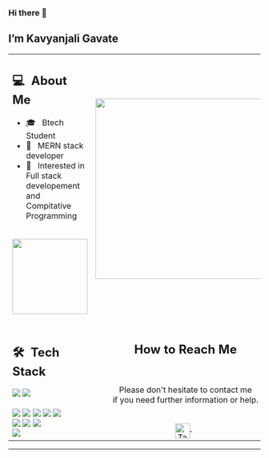   <h3 id="hi-there">Hi there 👋</h3>
<h2 id="im-taban-soleymani">I’m Kavyanjali Gavate</h2>
<!-- <p><img src="https://komarev.com/ghpvc/?username=your-taabann&amp;color=0069b4" alt=""></p> -->
<table>
  <tbody><tr>
    <td>
      <h2> 💻 &nbsp;About Me </h2>
       <ul>
        <li>🎓 &nbsp; Btech Student<a href="https://ut.ac.ir/en"></a></li>
        <li>👑 &nbsp; MERN stack developer</li>
        <li>🤔 &nbsp; Interested in Full stack developement and Compitative Programming</li>
       </ul>
       <p align="center">
         <br>
        <img height="150em" src="https://github-readme-stats-eight-theta.vercel.app/api?username=Taabannn&amp;show_icons=true&amp;theme=algolia&amp;include_all_commits=true&amp;count_private=true">
        </p>
    </td>
    <td>
     <p align="center">
        <img height="360em" src="https://static.vecteezy.com/system/resources/previews/003/815/991/non_2x/female-programmer-doing-software-coding-free-vector.jpg">
     </p>
    </td>
  </tr>
  <tr>
   <td>
     <h2> 🛠 &nbsp;Tech Stack</h2>
     <img src="https://img.shields.io/badge/-C-05122A?style=flat&amp;logo=C">
     <img src="https://img.shields.io/badge/-C++-05122A?style=flat&amp;logo=C%2B%2B">
<!--      <img src="https://img.shields.io/badge/-Java-05122A?style=flat&amp;logo=java"> -->
<!--      <img src="https://img.shields.io/badge/-Python-05122A?style=flat&amp;logo=python"> -->
     <br>
<!--      <img src="https://img.shields.io/badge/-Spring-05122A?style=flat&amp;logo=spring">
     <img src="https://img.shields.io/badge/-Django-05122A?style=flat&amp;logo=django">
     <img src="https://img.shields.io/badge/-Flask-05122A?style=flat&amp;logo=flask"> -->
<!--      <br> -->
<!--      <img src="https://img.shields.io/badge/-R-05122A?style=flat&amp;logo=R&amp;logoColor=276DC3"> -->
<!--      <img src="https://img.shields.io/badge/-Matlab-05122A?style=flat&amp;logo=matlab">
     <img src="https://img.shields.io/badge/-Octave-05122A?style=flat&amp;logo=octave">
     <img src="https://img.shields.io/badge/-jupyter-05122A?style=flat&amp;logo=jupyter">
     <img src="https://img.shields.io/badge/-colab-05122A?style=flat&amp;logo=googlecolab">
     <img src="https://img.shields.io/badge/-Markdown-05122A?style=flat&amp;logo=markdown"> -->
     <br>
     <img src="https://img.shields.io/badge/-HTML-05122A?style=flat&amp;logo=HTML5">
     <img src="https://img.shields.io/badge/-CSS-05122A?style=flat&amp;logo=CSS3">
     <img src="https://img.shields.io/badge/-JavaScript-05122A?style=flat&amp;logo=javascript">
     <img src="https://img.shields.io/badge/-Bootstrap-05122A?style=flat&amp;logo=bootstrap">
     <img src="https://img.shields.io/badge/-JQuery-05122A?style=flat&amp;logo=jquery">
     <br>
     <img src="https://img.shields.io/badge/-Git-05122A?style=flat&amp;logo=git">
     <img src="https://img.shields.io/badge/-Github-05122A?style=flat&amp;logo=github">
     <img src="https://img.shields.io/badge/-Gitlab-05122A?style=flat&amp;logo=gitlab">
     <br>
     <img src="https://img.shields.io/badge/-MySql-05122A?style=flat&amp;logo=mysql">
<!--      <img src="https://img.shields.io/badge/-SQLite-05122A?style=flat&amp;logo=sqlite"> -->
<!--      <br>
     <img src="https://img.shields.io/badge/-IntelliJ-05122A?style=flat&amp;logo=intellijidea">
     <img src="https://img.shields.io/badge/-PyCharm-05122A?style=flat&amp;logo=pycharm">
     <img src="https://img.shields.io/badge/-Visual%20Studio%20Code-05122A?style=flat&amp;logo=visual-studio-code&amp;logoColor=007ACC"> -->
   </td>
   <td>
    <div align="center">
      <h2><b>How to Reach Me</b></h2>
      <br>
      <p>Please don't hesitate to contact me 
        <br>if you need further information or help.
      </p>
      <br>
<!--       <a href="https://www.instagram.com/taabannn/" target="_blank">
      <img align="middle" alt="Taban Soleymani | Instagram" width="30em" src="https://img.icons8.com/ios-glyphs/50/000000/instagram-new.png">
      </a> &nbsp;&nbsp; -->
<!--       <a href="mailto:tabansly78@gmail.com">
      <img align="middle" alt="Taban Soleymani | Gmail" width="30em" src="https://img.icons8.com/ios-glyphs/50/000000/gmail.png">
      </a> &nbsp;&nbsp;
      <a href="https://join.skype.com/invite/oJPb3eoBcLa3">
      <img align="middle" alt="Taban Soleymani | Skype" width="30em" src="https://img.icons8.com/ios-glyphs/50/000000/skype.png">
      </a> &nbsp;&nbsp; -->
      <a href="https://www.linkedin.com/in/kavyanjali-gavate-7a7900315/">
      <img align="middle" alt="Taban Soleymani | LinkedIn" width="30em" src="https://img.icons8.com/ios-glyphs/50/000000/linkedin.png">
      </a> &nbsp;&nbsp;
      <br>
    </div>
   </td>
  </tr>
</tbody></table>
<hr>
<!-- <p>Credit: <a href="https://github.com/Taabannn">Taabannn</a></p> -->

